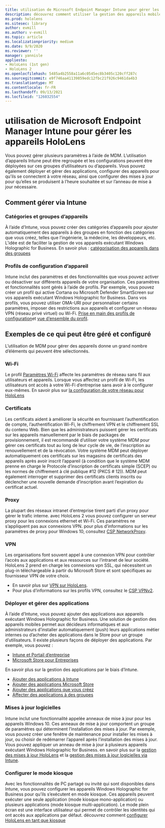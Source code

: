 ```yaml
---
title: utilisation de Microsoft Endpoint Manager Intune pour gérer les appareils HoloLens
description: découvrez comment utiliser la gestion des appareils mobiles pour configurer un CSP, une stratégie et gérer HoloLens des appareils de réalité mixte à grande échelle à l’aide d’Intune.
ms.prod: hololens
ms.sitesec: library
author: evmill
ms.author: v-evmill
ms.topic: article
ms.localizationpriority: medium
ms.date: 9/9/2020
ms.reviewer: ''
manager: yannisle
appliesto:
- HoloLens (1st gen)
- HoloLens 2
ms.openlocfilehash: 5485a4b2558a11a6c0545ec8b3405c120cff287c
ms.sourcegitcommit: e9f746aa41139859edc12fbc21f926c9461da4b3
ms.translationtype: MT
ms.contentlocale: fr-FR
ms.lasthandoff: 09/13/2021
ms.locfileid: "126032554"
---
```

# <a name="using-microsofts-endpoint-manager-intune-to-manage-hololens-devices"></a>utilisation de Microsoft Endpoint Manager Intune pour gérer les appareils HoloLens

Vous pouvez gérer plusieurs paramètres à l’aide de MDM. L’utilisation d’appareils Intune peut être regroupée et les configurations peuvent être déployées sur ces groupes d’utilisateurs ou d’appareils. Vous pouvez également déployer et gérer des applications, configurer des appareils pour qu’ils se connectent à votre réseau, ainsi que configurer des mises à jour pour qu’elles se produisent à l’heure souhaitée et sur l’anneau de mise à jour nécessaire. 

## <a name="how-to-manage-via-intune"></a>Comment gérer via Intune

### <a name="device-categories-and-groups"></a>Catégories et groupes d’appareils
À l’aide d’Intune, vous pouvez créer des catégories d’appareils pour ajouter automatiquement des appareils à des groupes en fonction des catégories que vous créez, telles que l’ingénierie, la médecine, les développeurs, etc. L’idée est de faciliter la gestion de vos appareils exécutant Windows Holographic for Business.
En savoir plus : [catégorisation des appareils dans des groupes](/mem/intune/enrollment/device-group-mapping)

### <a name="device-configuration-profiles"></a>Profils de configuration d’appareil
Intune inclut des paramètres et des fonctionnalités que vous pouvez activer ou désactiver sur différents appareils de votre organisation. Ces paramètres et fonctionnalités sont gérés à l’aide de profils. Par exemple, vous pouvez créer un profil qui active Cortana ou Microsoft Defender SmartScreen sur vos appareils exécutant Windows Holographic for Business.
Dans vos profils, vous pouvez utiliser OMA-URI pour personnaliser certains paramètres, imposer des restrictions aux appareils et configurer un réseau VPN (réseau privé virtuel) ou Wi-Fi.
[Prise en main des profils de configuration](/mem/intune/configuration/device-profiles)et [vue d’ensemble du profil](/mem/intune/configuration/device-profile-create).

## <a name="examples-of-what-can-be-managed-and-configured"></a>Exemples de ce qui peut être géré et configuré

L’utilisation de MDM pour gérer des appareils donne un grand nombre d’éléments qui peuvent être sélectionnés. 

### <a name="wi-fi"></a>Wi-Fi
Le profil [Paramètres Wi-Fi](/mem/intune/configuration/wi-fi-settings-configure) affecte les paramètres de réseau sans fil aux utilisateurs et appareils. Lorsque vous affectez un profil de Wi-Fi, les utilisateurs ont accès à votre Wi-Fi d’entreprise sans avoir à le configurer eux-mêmes.
En savoir plus sur [la configuration de votre réseau pour HoloLens](hololens-commercial-infrastructure.md)

### <a name="certificates"></a>Certificats
Les certificats aident à améliorer la sécurité en fournissant l’authentification de compte, l’authentification Wi-Fi, le chiffrement VPN et le chiffrement SSL du contenu Web. Bien que les administrateurs puissent gérer les certificats sur les appareils manuellement par le biais de packages de provisionnement, il est recommandé d’utiliser votre système MDM pour gérer ces certificats tout au long de leur cycle de vie, de l’inscription au renouvellement et de la révocation. Votre système MDM peut déployer automatiquement ces certificats sur les magasins de certificats des appareils après avoir inscrit l’appareil (à condition que le système MDM prenne en charge le Protocole d’inscription de certificats simple (SCEP) ou les normes de chiffrement à clé publique #12 (PKCS # 12)). MDM peut également interroger et supprimer des certificats clients inscrits ou déclencher une nouvelle demande d’inscription avant l’expiration du certificat actuel. 

### <a name="proxy"></a>Proxy
La plupart des réseaux intranet d’entreprise tirent parti d’un proxy pour gérer le trafic interne. avec HoloLens 2 vous pouvez configurer un serveur proxy pour les connexions ethernet et Wi-Fi. Ces paramètres ne s’appliquent pas aux connexions VPN. pour plus d’informations sur les paramètres de proxy pour Windows 10, consultez [CSP NetworkProxy](/windows/client-management/mdm/networkproxy-csp).

### <a name="vpn"></a>VPN
Les organisations font souvent appel à une connexion VPN pour contrôler l’accès aux applications et aux ressources sur l’intranet de leur société. HoloLens 2 prend en charge les connexions vpn SSL, qui nécessitent un plug-in téléchargeable à partir du Microsoft Store et sont spécifiques au fournisseur VPN de votre choix. 
- En savoir plus sur [VPN sur HoloLens](hololens-network.md#vpn).
- Pour plus d’informations sur les profils VPN, consultez le [CSP VPNv2](/windows/client-management/mdm/vpnv2-csp).

### <a name="deploy-and-manage-apps"></a>Déployer et gérer des applications
À l’aide d’Intune, vous pouvez ajouter des applications aux appareils exécutant Windows Holographic for Business. Une solution de gestion des appareils mobiles permet aux décideurs informatiques et aux administrateurs d’installer automatiquement (push) leurs applications métier internes ou d’acheter des applications dans le Store pour un groupe d’utilisateurs. Il existe plusieurs façons de déployer des applications. Par exemple, vous pouvez :
-   [Intune et Portail d’entreprise]( app-deploy-intune.md)
-   [Microsoft Store pour Entreprises]( app-deploy-store-business.md)

En savoir plus sur la gestion des applications par le biais d’Intune.
-   [Ajouter des applications à Intune](/mem/intune/apps/apps-add)
-   [Ajouter des applications Microsoft Store](/mem/intune/apps/store-apps-windows)
-   [Ajouter des applications que vous créez](/mem/intune/apps/lob-apps-windows)
- [Affecter des applications à des groupes](/mem/intune/apps/apps-deploy)

### <a name="software-updates"></a>Mises à jour logicielles
Intune inclut une fonctionnalité appelée anneaux de mise à jour pour les appareils Windows 10. Ces anneaux de mise à jour comportent un groupe de paramètres qui déterminent l’installation des mises à jour. Par exemple, vous pouvez créer une fenêtre de maintenance pour installer les mises à jour, ou choisir de redémarrer l’appareil après l’installation des mises à jour. Vous pouvez appliquer un anneau de mise à jour à plusieurs appareils exécutant Windows Holographic for Business.
en savoir plus sur la [gestion des mises à jour HoloLens](hololens-updates.md) et la [gestion des mises à jour logicielles via Intune](/mem/intune/protect/windows-update-for-business-configure).

### <a name="configure-kiosk-mode"></a>Configurer le mode kiosque
Avec les fonctionnalités de PC partagé ou invité qui sont disponibles dans Intune, vous pouvez configurer les appareils Windows Holographic for Business pour qu’ils s’exécutent en mode kiosque. Ces appareils peuvent exécuter une seule application (mode kiosque mono-application) ou plusieurs applications (mode kiosque multi-application). Le mode plein écran est une interface utilisateur qui permet de contrôler les identités qui ont accès aux applications par défaut.
découvrez comment [configurer HoloLens en tant que kiosque]( hololens-kiosk.md)

